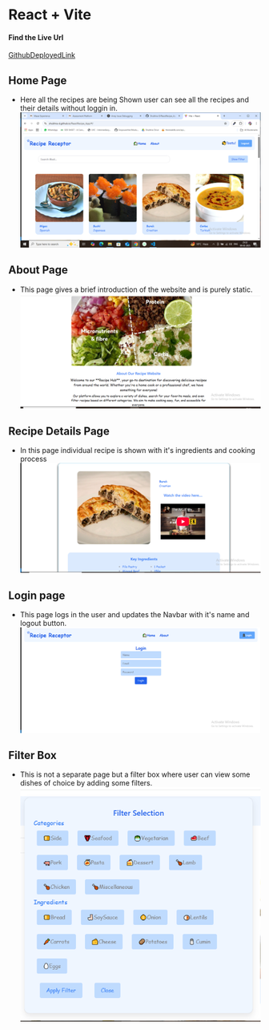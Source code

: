 # React + Vite

#### Find the Live Url
[GithubDeployedLink](https://shubhra-d.github.io/ReactRecipe_App/)

## Home Page
* Here all the recipes are being Shown user can see all the recipes and their details without loggin in.
 ![homepage](public/screenshots/home.png)

## About Page
* This page gives a brief introduction of the website and is purely static.
![aboutpage](public/screenshots//about.png)

## Recipe Details Page
* In this page individual recipe is shown with it's ingredients and cooking process
![IndividualPage](public\screenshots\details.png)

## Login page
* This page logs in the user and updates the Navbar with it's name and logout button.
![loginPage](public/screenshots//login.png)

## Filter Box
* This is not a separate page but a filter box where user can view some dishes of choice by adding some filters.
![filterBox](public\screenshots\filterbox.png)

